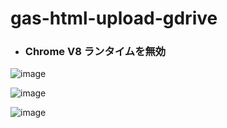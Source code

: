# gas-html-upload-gdrive

- ### Chrome V8 ランタイムを無効

![image](https://user-images.githubusercontent.com/1501327/187684138-c9fce60a-28f8-4dd1-a0ae-33412c69549d.png)

![image](https://user-images.githubusercontent.com/1501327/187684286-620ea790-5812-4733-b831-600061af302f.png)

![image](https://user-images.githubusercontent.com/1501327/187684453-cce5335e-3c81-4c9d-907c-04570bc98e0b.png)
